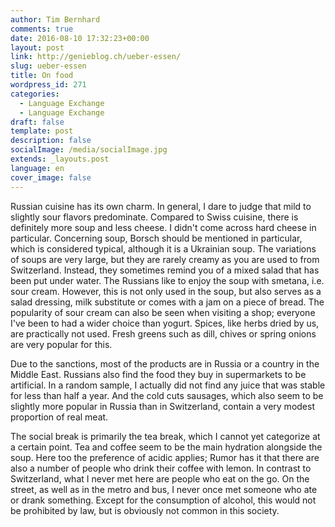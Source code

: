 ```yaml
---
author: Tim Bernhard
comments: true
date: 2016-08-10 17:32:23+00:00
layout: post
link: http://genieblog.ch/ueber-essen/
slug: ueber-essen
title: On food
wordpress_id: 271
categories:
  - Language Exchange
  - Language Exchange
draft: false
template: post
description: false
socialImage: /media/socialImage.jpg
extends: _layouts.post
language: en
cover_image: false
---
```


Russian cuisine has its own charm. In general, I dare to judge that mild to slightly sour flavors predominate. Compared to Swiss cuisine, there is definitely more soup and less cheese. I didn't come across hard cheese in particular. Concerning soup, Borsch should be mentioned in particular, which is considered typical, although it is a Ukrainian soup. The variations of soups are very large, but they are rarely creamy as you are used to from Switzerland. Instead, they sometimes remind you of a mixed salad that has been put under water. The Russians like to enjoy the soup with smetana, i.e. sour cream. However, this is not only used in the soup, but also serves as a salad dressing, milk substitute or comes with a jam on a piece of bread. The popularity of sour cream can also be seen when visiting a shop; everyone I've been to had a wider choice than yogurt. Spices, like herbs dried by us, are practically not used. Fresh greens such as dill, chives or spring onions are very popular for this.

Due to the sanctions, most of the products are in Russia or a country in the Middle East. Russians also find the food they buy in supermarkets to be artificial. In a random sample, I actually did not find any juice that was stable for less than half a year. And the cold cuts sausages, which also seem to be slightly more popular in Russia than in Switzerland, contain a very modest proportion of real meat.

The social break is primarily the tea break, which I cannot yet categorize at a certain point. Tea and coffee seem to be the main hydration alongside the soup. Here too the preference of acidic applies; Rumor has it that there are also a number of people who drink their coffee with lemon.
In contrast to Switzerland, what I never met here are people who eat on the go. On the street, as well as in the metro and bus, I never once met someone who ate or drank something. Except for the consumption of alcohol, this would not be prohibited by law, but is obviously not common in this society.

